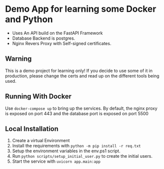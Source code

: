 # Demo App for learning some Docker and Python

- Uses An API build on the FastAPI Framework
- Database Backend is postgres.
- Nginx Revers Proxy with Self-signed certificates.

## Warning
This is a demo project for learning only! If you decide to use some of it in production, please change the certs and read up on the different tools being used. 

## Running With Docker
Use `docker-compose up` to bring up the services. By default, the nginx proxy is exposed 
on port 443 and the database port is exposed on port 5500 

## Local Installation
1. Create a virtual Environment
2. Install the requirements with `python -m pip install -r req.txt`
3. Setup the environment variables in the env.ps1 script.
4. Run `python scripts/setup_initial_user.py` to create the initial users. 
5. Start the service with `uvicorn app.main:app`
